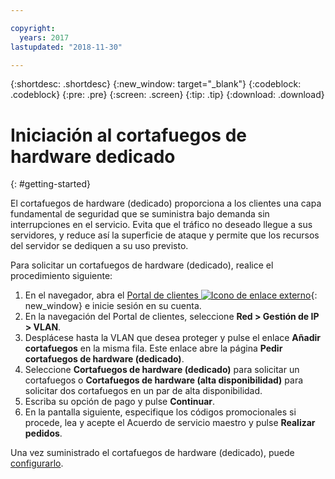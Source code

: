 ```yaml
---

copyright:
  years: 2017
lastupdated: "2018-11-30"

---
```


{:shortdesc: .shortdesc}
{:new_window: target="_blank"}
{:codeblock: .codeblock}
{:pre: .pre}
{:screen: .screen}
{:tip: .tip}
{:download: .download}

# Iniciación al cortafuegos de hardware dedicado
{: #getting-started}

El cortafuegos de hardware (dedicado) proporciona a los clientes una capa fundamental de seguridad que se suministra bajo demanda sin interrupciones en el servicio. Evita que el tráfico no deseado llegue a sus servidores, y reduce así la superficie de ataque y permite que los recursos del servidor se dediquen a su uso previsto.  

Para solicitar un cortafuegos de hardware (dedicado), realice el procedimiento siguiente:

1. En el navegador, abra el [Portal de clientes ![Icono de enlace externo](../../icons/launch-glyph.svg "Icono de enlace externo")](https://control.softlayer.com/){: new_window} e inicie sesión en su cuenta.
2. En la navegación del Portal de clientes, seleccione **Red > Gestión de IP > VLAN**.
3. Desplácese hasta la VLAN que desea proteger y pulse el enlace **Añadir cortafuegos** en la misma fila. Este enlace abre la página **Pedir cortafuegos de hardware (dedicado)**.
4. Seleccione **Cortafuegos de hardware (dedicado)** para solicitar un cortafuegos o **Cortafuegos de hardware (alta disponibilidad)** para solicitar dos cortafuegos en un par de alta disponibilidad.
5. Escriba su opción de pago y pulse **Continuar**.
6. En la pantalla siguiente, especifique los códigos promocionales si procede, lea y acepte el Acuerdo de servicio maestro y pulse **Realizar pedidos**.

Una vez suministrado el cortafuegos de hardware (dedicado), puede [configurarlo](/docs/infrastructure/hardware-firewall-dedicated?topic=hardware-firewall-dedicated-configuring-the-hardware-firewall-dedicated-).
